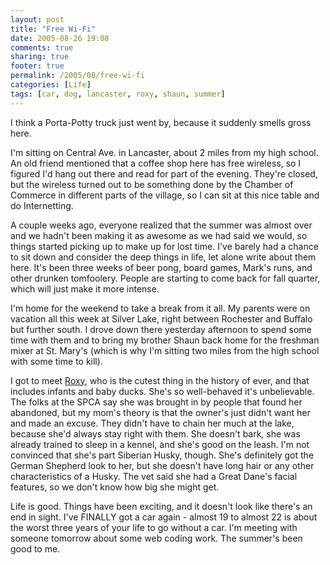 ```yaml
---
layout: post
title: "Free Wi-Fi"
date: 2005-08-26 19:08
comments: true
sharing: true
footer: true
permalink: /2005/08/free-wi-fi
categories: [Life]
tags: [car, dog, lancaster, roxy, shaun, summer]
---
```

I think a Porta-Potty truck just went by, because it suddenly smells gross here.

I'm sitting on Central Ave. in Lancaster, about 2 miles from my high school.  An old friend mentioned that a coffee shop here has free wireless, so I figured I'd hang out there and read for part of the evening.  They're closed, but the wireless turned out to be something done by the Chamber of Commerce in different parts of the village, so I can sit at this nice table and do Internetting.

A couple weeks ago, everyone realized that the summer was almost over and we hadn't been making it as awesome as we had said we would, so things started picking up to make up for lost time.  I've barely had a chance to sit down and consider the deep things in life, let alone write about them here.  It's been three weeks of beer pong, board games, Mark's runs, and other drunken tomfoolery.  People are starting to come back for fall quarter, which will just make it more intense.

I'm home for the weekend to take a break from it all.  My parents were on vacation all this week at Silver Lake, right between Rochester and Buffalo but further south.  I drove down there yesterday afternoon to spend some time with them and to bring my brother Shaun back home for the freshman mixer at St. Mary's (which is why I'm sitting two miles from the high school with some time to kill).

I got to meet <a href="/2005/08/puppies">Roxy</a>, who is the cutest thing in the history of ever, and that includes infants and baby ducks.  She's so well-behaved it's unbelievable.  The folks at the SPCA say she was brought in by people that found her abandoned, but my mom's theory is that the owner's just didn't want her and made an excuse.  They didn't have to chain her much at the lake, because she'd always stay right with them.  She doesn't bark, she was already trained to sleep in a kennel, and she's good on the leash.  I'm not convinced that she's part Siberian Husky, though.  She's definitely got the German Shepherd look to her, but she doesn't have long hair or any other characteristics of a Husky.  The vet said she had a Great Dane's facial features, so we don't know how big she might get.

Life is good.  Things have been exciting, and it doesn't look like there's an end in sight.  I've FINALLY got a car again - almost 19 to almost 22 is about the worst three years of your life to go without a car.  I'm meeting with someone tomorrow about some web coding work.  The summer's been good to me.
